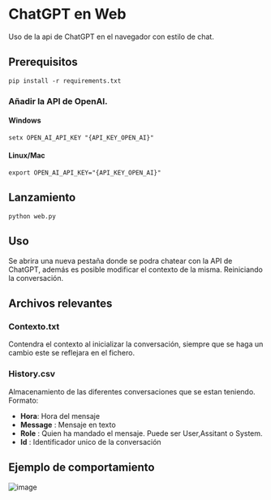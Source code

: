 # ChatGPT en Web
Uso de la api de ChatGPT en el navegador con estilo de chat.

## Prerequisitos
`pip install -r requirements.txt`  

### Añadir la API de OpenAI.

#### Windows
`setx OPEN_AI_API_KEY "{API_KEY_OPEN_AI}"`  

#### Linux/Mac
`export OPEN_AI_API_KEY="{API_KEY_OPEN_AI}"`  


## Lanzamiento
`python web.py` 

## Uso
Se abrira una nueva pestaña donde se podra chatear con la API de ChatGPT, además es posible modificar el contexto de la misma. Reiniciando la conversación. 

## Archivos relevantes  

### Contexto.txt
Contendra el contexto al inicializar la conversación, siempre que se haga un cambio este se reflejara en el fichero.

### History.csv
Almacenamiento de las diferentes conversaciones que se estan teniendo.
Formato: 
- **Hora**: Hora del mensaje
- **Message** : Mensaje en texto
- **Role** : Quien ha mandado el mensaje. Puede ser User,Assitant o System.
- **Id** : Identificador unico de la conversación


## Ejemplo de comportamiento
![image](https://user-images.githubusercontent.com/25454965/224977022-4d369798-9239-434c-8e9a-c21b53b2ab96.png)
